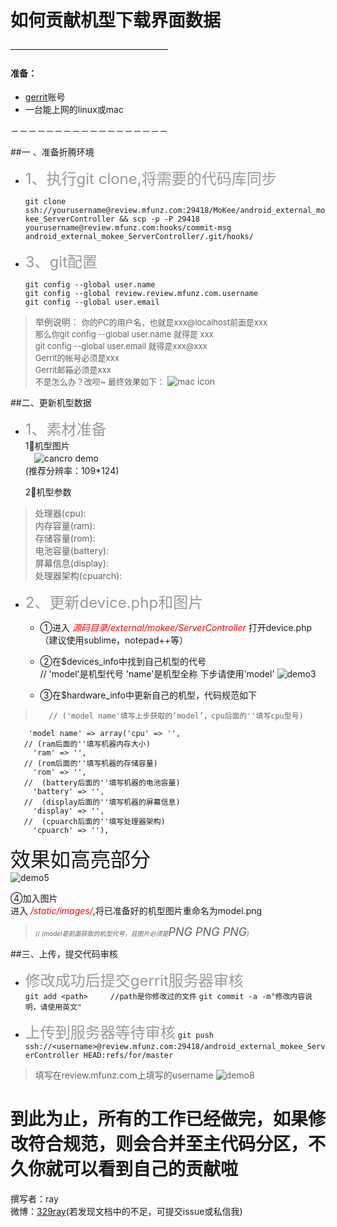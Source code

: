 # 如何贡献机型下载界面数据
 ——————————————————
 
#### 准备：
* [gerrit](http://review.mfunz.com)账号
* 一台能上网的linux或mac

－－－－－－－－－－－－－－－－－－

##一 、准备折腾环境

* <font size=5 color=#999999>1、执行git clone,将需要的代码库同步</font>	

	`git clone ssh://yourusername@review.mfunz.com:29418/MoKee/android_external_mokee_ServerController && scp -p -P 29418 yourusername@review.mfunz.com:hooks/commit-msg android_external_mokee_ServerController/.git/hooks/`
	
* <font size=5 color=#999999>3、git配置</font>
	
	`git config --global user.name`  
	`git config --global review.review.mfunz.com.username`	
	`git config --global user.email`
	
> 举例说明：
<font size=2>你的PC的用户名，也就是xxx@localhost前面是xxx          
那么你git config --global user.name <username> 就得是 xxx     
git config --global user.email <email>就得是xxx@xxx        
Gerrit的帐号必须是xxx               
Gerrit邮箱必须是xxx    
不是怎么办？改呗~
最终效果如下：</font>
![mac icon](http://7xo4qi.com1.z0.glb.clouddn.com/example.png)
		

##二、更新机型数据
* <font size=5 color=#999999>1、素材准备</font>	
	 1⃣️机型图片	
	　![cancro demo](http://7xo4qi.com1.z0.glb.clouddn.com/cancro.png)		
		(推荐分辨率：109*124)	
			
	2⃣️机型参数	 	
>  处理器(cpu):		
   内存容量(ram):		
   存储容量(rom):	
   电池容量(battery):	
   屏幕信息(display):	
   处理器架构(cpuarch):	
   
 
*  <font size=5 color=#999999>2、更新device.php和图片</font>	
 	* ①进入</font> <font color=#FF0000>*源码目录/external/mokee/ServerController*</font> 打开device.php（建议使用sublime，notepad++等）		
	
	* ②在$devices_info中找到自己机型的代号		
	// 'model'是机型代号 'name'是机型全称 下步请使用'model'
	![demo3](http://7xo4qi.com1.z0.glb.clouddn.com/demo3.jpg)	
	
	* ③在$hardware_info中更新自己的机型，代码规范如下

>	     // ('model name'填写上步获取的‘model’，cpu后面的''填写cpu型号)
		'model name' => array('cpu' => '',		               
 	   // (ram后面的''填写机器内存大小)         
 	     'ram' => '',	
 	   // (rom后面的''填写机器的存储容量) 			
 	   	 'rom' => '',							   
 	   //  (battery后面的''填写机器的电池容量)		
         'battery' => '',	
       //  (display后面的''填写机器的屏幕信息)	
  	     'display' => '',  	
  	   //  (cpuarch后面的''填写处理器架构)
         'cpuarch' => ''),		
<font size=6>效果如高亮部分</font>         
![demo5](http://7xo4qi.com1.z0.glb.clouddn.com/demo7.tiff)         
         
  ④加入图片 	
       进入 <font color=#FF0000>*/static/images/*</font>,将已准备好的机型图片重命名为model.png	
       
>  <font size=1.5>// *(model是前面获取的机型代号，且图片必须是<font size=4>PNG PNG PNG</font>)*</font>
       


##三、上传，提交代码审核

* <font size=5 color=#999999>修改成功后提交gerrit服务器审核</font>	
`git add <path>		//path是你修改过的文件`
`git commit -a -m"修改内容说明，请使用英文"`

* <font size=5 color=#999999>上传到服务器等待审核</font>
	`git push ssh://<username>@review.mfunz.com:29418/android_external_mokee_ServerController HEAD:refs/for/master`
>    <Username>填写在review.mfunz.com上填写的username
>    ![demo8](http://7xo4qi.com1.z0.glb.clouddn.com/demo8.tiff)

	
# 到此为止，所有的工作已经做完，如果修改符合规范，则会合并至主代码分区，不久你就可以看到自己的贡献啦	
撰写者：ray		
微博：[329ray](http://weibo.com/577551284)(若发现文档中的不足，可提交issue或私信我)
   
		

 

 